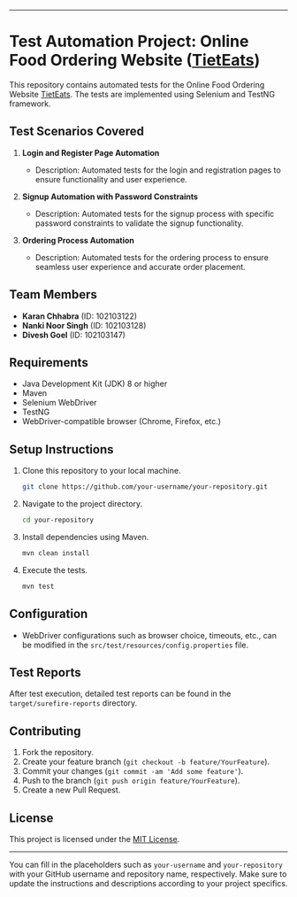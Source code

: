 

---

# Test Automation Project: Online Food Ordering Website ([TietEats](https://tieteats.netlify.com/))

This repository contains automated tests for the Online Food Ordering Website [TietEats](https://tieteats.netlify.com/). The tests are implemented using Selenium and TestNG framework.

## Test Scenarios Covered

1. **Login and Register Page Automation**
   - Description: Automated tests for the login and registration pages to ensure functionality and user experience.
  
2. **Signup Automation with Password Constraints**
   - Description: Automated tests for the signup process with specific password constraints to validate the signup functionality.
  
3. **Ordering Process Automation**
   - Description: Automated tests for the ordering process to ensure seamless user experience and accurate order placement.

## Team Members

- **Karan Chhabra** (ID: 102103122)
- **Nanki Noor Singh** (ID: 102103128)
- **Divesh Goel** (ID: 102103147)

## Requirements

- Java Development Kit (JDK) 8 or higher
- Maven
- Selenium WebDriver
- TestNG
- WebDriver-compatible browser (Chrome, Firefox, etc.)

## Setup Instructions

1. Clone this repository to your local machine.
   ```bash
   git clone https://github.com/your-username/your-repository.git
   ```

2. Navigate to the project directory.
   ```bash
   cd your-repository
   ```

3. Install dependencies using Maven.
   ```bash
   mvn clean install
   ```

4. Execute the tests.
   ```bash
   mvn test
   ```

## Configuration

- WebDriver configurations such as browser choice, timeouts, etc., can be modified in the `src/test/resources/config.properties` file.

## Test Reports

After test execution, detailed test reports can be found in the `target/surefire-reports` directory.

## Contributing

1. Fork the repository.
2. Create your feature branch (`git checkout -b feature/YourFeature`).
3. Commit your changes (`git commit -am 'Add some feature'`).
4. Push to the branch (`git push origin feature/YourFeature`).
5. Create a new Pull Request.

## License

This project is licensed under the [MIT License](LICENSE).

---

You can fill in the placeholders such as `your-username` and `your-repository` with your GitHub username and repository name, respectively. Make sure to update the instructions and descriptions according to your project specifics.
